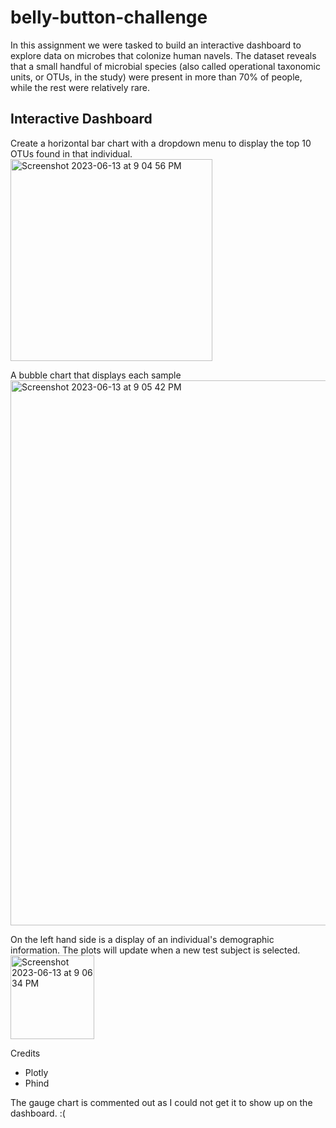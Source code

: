 # belly-button-challenge

In this assignment we were tasked to build an interactive dashboard to explore data on microbes that colonize human navels. 
The dataset reveals that a small handful of microbial species (also called operational taxonomic units, or OTUs, in the study) were present in more than 70% of people, while the rest were relatively rare.

## Interactive Dashboard
Create a horizontal bar chart with a dropdown menu to display the top 10 OTUs found in that individual.
<img width="323" alt="Screenshot 2023-06-13 at 9 04 56 PM" src="https://github.com/breeliu2/belly-button-challenge/assets/124847109/6fccda72-b667-4c55-94be-b4adff21c611">

A bubble chart that displays each sample
<img width="872" alt="Screenshot 2023-06-13 at 9 05 42 PM" src="https://github.com/breeliu2/belly-button-challenge/assets/124847109/a1a06564-1f01-4ea8-ba1c-9250d4bedff7">

On the left hand side is a display of an individual's demographic information. The plots will update when a new test subject is selected.
<img width="134" alt="Screenshot 2023-06-13 at 9 06 34 PM" src="https://github.com/breeliu2/belly-button-challenge/assets/124847109/ca8a2e1e-9375-424a-8855-7547b442c164">

Credits
* Plotly 
* Phind

The gauge chart is commented out as I could not get it to show up on the dashboard. :(
